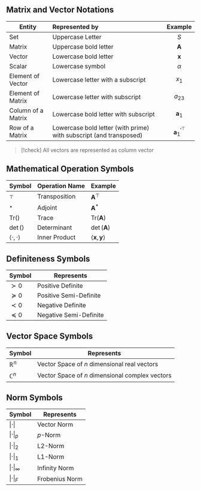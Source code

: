 
## Matrix and Vector Notations 

| Entity             | Represented by                                                     |             Example              |
| ------------------ |:------------------------------------------------------------------ |:--------------------------------:|
| Set                   | Uppercase Letter                                                                   | $S$                                 |
| Matrix             | Uppercase bold letter                                              |           $\textbf{A}$           |
| Vector             | Lowercase bold letter                                              |           $\mathbf{x}$           |
| Scalar             | Lowercase symbol                                                   |             $\alpha$             |
| Element of Vector  | Lowercase letter with a subscript                                  |              $x_1$               |
| Element of Matrix  | Lowercase letter with subscript                                    |             $a_{23}$             |
| Column of a Matrix | Lowercase bold letter with subscript                               |          $\mathbf{a}_1$          |
| Row of a Matrix    | Lowercase bold letter (with prime) with subscript (and transposed) | $\mathbf{a}^{\prime^{\top}}_{1}$ |

> [!check] All vectors are represented as column vector
>

## Mathematical Operation Symbols
| Symbol | Operation Name | Example |
| ---- | ---- | ---- |
| $^{\top}$ | Transposition | $\mathbf{A}^{\top}$ |
| $^{*}$ | Adjoint | $\mathbf{A}^{*}$ |
| Tr$()$ | Trace | Tr$(\mathbf{A})$ |
| $\det ()$ | Determinant | $\det(\mathbf{A})$ |
| $\langle \cdot , \cdot \rangle$ | Inner Product | $\langle \mathbf{x}, \mathbf{y} \rangle$ |

## Definiteness Symbols
| Symbol | Represents |
| ---- | ---- |
| $\succ 0$ | Positive Definite |
| $\succeq 0$  | Positive Semi-Definite |
| $\prec 0$  | Negative Definite |
| $\preceq 0$ | Negative Semi-Definite |
## Vector Space Symbols
| Symbol | Represents |
| ---- | ---- |
| $\mathbb{R}^{n}$ | Vector Space of $n$ dimensional real vectors |
| $\mathbb{C}^n$ | Vector  Space of $n$ dimensional complex vectors |


## Norm Symbols

| Symbol            | Represents     |
| ----------------- | -------------- |
| $\|\cdot \|$      | Vector Norm    |
| $\|\cdot\|_p$     | $p$-Norm       |
| $\| \cdot \|_2$   | L2-Norm        |
| $\| \cdot \|_1$   | L1-Norm        |
| $\| \cdot \|_\infty$                  | Infinity Norm               |
| $\| \cdot \|_{F}$ | Frobenius Norm |
